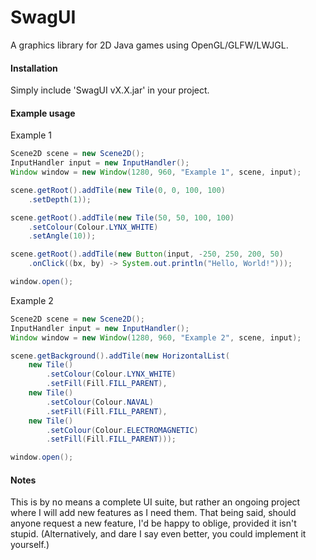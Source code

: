 # SwagUI
A graphics library for 2D Java games using OpenGL/GLFW/LWJGL.

#### Installation
Simply include 'SwagUI vX.X.jar' in your project.

#### Example usage
Example 1
```java
Scene2D scene = new Scene2D();
InputHandler input = new InputHandler();
Window window = new Window(1280, 960, "Example 1", scene, input);

scene.getRoot().addTile(new Tile(0, 0, 100, 100)
    .setDepth(1));

scene.getRoot().addTile(new Tile(50, 50, 100, 100)
    .setColour(Colour.LYNX_WHITE)
    .setAngle(10));

scene.getRoot().addTile(new Button(input, -250, 250, 200, 50)
    .onClick((bx, by) -> System.out.println("Hello, World!")));

window.open();
```
Example 2
```java
Scene2D scene = new Scene2D();
InputHandler input = new InputHandler();
Window window = new Window(1280, 960, "Example 2", scene, input);

scene.getBackground().addTile(new HorizontalList(
    new Tile()
        .setColour(Colour.LYNX_WHITE)
        .setFill(Fill.FILL_PARENT),
    new Tile()
        .setColour(Colour.NAVAL)
        .setFill(Fill.FILL_PARENT),
    new Tile()
        .setColour(Colour.ELECTROMAGNETIC)
        .setFill(Fill.FILL_PARENT)));

window.open();
```
#### Notes
This is by no means a complete UI suite, but rather an ongoing project where I will add new features as I need them.
That being said, should anyone request a new feature, I'd be happy to oblige, provided it isn't stupid.
(Alternatively, and dare I say even better, you could implement it yourself.)
